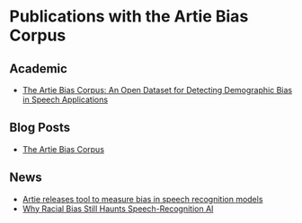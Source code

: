 # Publications with the Artie Bias Corpus

## Academic

- [The Artie Bias Corpus: An Open Dataset for Detecting Demographic Bias in Speech Applications](https://www.aclweb.org/anthology/2020.lrec-1.796/)

## Blog Posts

- [The Artie Bias Corpus](https://www.artie.com/blog/the-artie-bias-corpus)

## News

- [Artie releases tool to measure bias in speech recognition models](https://venturebeat.com/2020/07/15/artie-releases-tool-to-measure-bias-in-speech-recognition-models/)
- [Why Racial Bias Still Haunts Speech-Recognition AI](https://builtin.com/artificial-intelligence/racial-bias-speech-recognition-systems)
